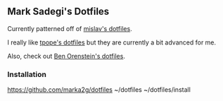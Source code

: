 ## Mark Sadegi's Dotfiles

Currently patterned off of [mislav's dotfiles](https://github.com/mislav/dotfiles).

I really like [tpope's dotfiles](https://github.com/tpope/tpope) but they are currently a bit advanced for me.

Also, check out [Ben Orenstein's dotfiles](https://github.com/r00k/dotfiles).


### Installation
https://github.com/marka2g/dotfiles ~/dotfiles
~/dotfiles/install
